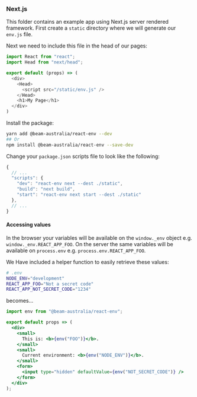 ### Next.js

This folder contains an example app using Next.js server rendered framework. First create a `static` directory where we will generate our `env.js` file.

Next we need to include this file in the head of our pages:


```javascript
import React from "react";
import Head from "next/head";

export default (props) => (
  <div>
    <Head>
      <script src="/static/env.js" />
    </Head>
    <h1>My Page</h1>
  </div>
)
```

Install the package:

```bash
yarn add @beam-australia/react-env --dev
## Or
npm install @beam-australia/react-env --save-dev
```

Change your `package.json` scripts file to look like the following:

```javascript
{
  // ...
  "scripts": {
    "dev": "react-env next --dest ./static",
    "build": "next build",
    "start": "react-env next start --dest ./static"
  },  
  // ...
}
```

#### Accessing values

In the browser your variables will be available on the `window._env` object e.g. `window._env.REACT_APP_FOO`. On the server the same variables will be available on `process.env` e.g. `process.env.REACT_APP_FOO`. 

We Have included a helper function to easily retrieve these values:

```bash
# .env
NODE_ENV="development"
REACT_APP_FOO="Not a secret code"
REACT_APP_NOT_SECRET_CODE="1234"
```

becomes...

```jsx
import env from "@beam-australia/react-env";

export default props => (
  <div>
    <small>
      This is: <b>{env("FOO")}</b>.
    </small>
    <small>
      Current environment: <b>{env("NODE_ENV")}</b>.
    </small>    
    <form>
      <input type="hidden" defaultValue={env("NOT_SECRET_CODE")} />
    </form>
  </div>
);
```
